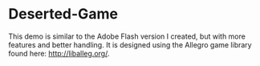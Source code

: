 # Deserted-Game  
This demo is similar to the Adobe Flash version I created, but with more features and better handling. It is designed using the Allegro game library found here: http://liballeg.org/.  

